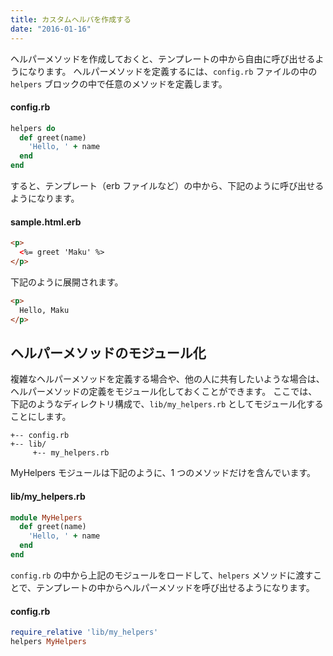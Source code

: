 ```yaml
---
title: カスタムヘルパを作成する
date: "2016-01-16"
---
```


ヘルパーメソッドを作成しておくと、テンプレートの中から自由に呼び出せるようになります。
ヘルパーメソッドを定義するには、`config.rb` ファイルの中の `helpers` ブロックの中で任意のメソッドを定義します。

#### config.rb

```ruby
helpers do
  def greet(name)
    'Hello, ' + name
  end
end
```

すると、テンプレート（erb ファイルなど）の中から、下記のように呼び出せるようになります。

#### sample.html.erb

```html
<p>
  <%= greet 'Maku' %>
</p>
```

下記のように展開されます。

```html
<p>
  Hello, Maku
</p>
```

ヘルパーメソッドのモジュール化
---

複雑なヘルパーメソッドを定義する場合や、他の人に共有したいような場合は、ヘルパーメソッドの定義をモジュール化しておくことができます。
ここでは、下記のようなディレクトリ構成で、`lib/my_helpers.rb` としてモジュール化することにします。

```
+-- config.rb
+-- lib/
     +-- my_helpers.rb
```

MyHelpers モジュールは下記のように、1 つのメソッドだけを含んでいます。

#### lib/my_helpers.rb

```ruby
module MyHelpers
  def greet(name)
    'Hello, ' + name
  end
end
```

`config.rb` の中から上記のモジュールをロードして、`helpers` メソッドに渡すことで、テンプレートの中からヘルパーメソッドを呼び出せるようになります。

#### config.rb

```ruby
require_relative 'lib/my_helpers'
helpers MyHelpers
```

